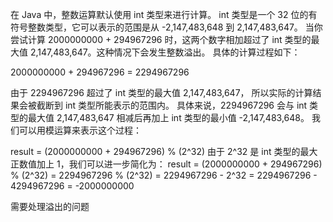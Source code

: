 在 Java 中，整数运算默认使用 int 类型来进行计算。
int 类型是一个 32 位的有符号整数类型，它可以表示的范围是从 -2,147,483,648 到 2,147,483,647。
当你尝试计算 2000000000 + 294967296 时，这两个数字相加超过了 int 类型的最大值 2,147,483,647。这种情况下会发生整数溢出。
具体的计算过程如下：

2000000000 + 294967296 = 2294967296

由于 2294967296 超过了 int 类型的最大值 2,147,483,647，
所以实际的计算结果会被截断到 int 类型所能表示的范围内。
具体来说，2294967296 会与 int 类型的最大值 2,147,483,647 相减后再加上 int 类型的最小值 -2,147,483,648。
我们可以用模运算来表示这个过程：

result = (2000000000 + 294967296) % (2^32)
由于 2^32 是 int 类型的最大正数值加上 1，我们可以进一步简化为：
result = (2000000000 + 294967296) % (2^32)
= 2294967296 % (2^32)
= 2294967296 - 2^32
= 2294967296 - 4294967296
= -2000000000


需要处理溢出的问题